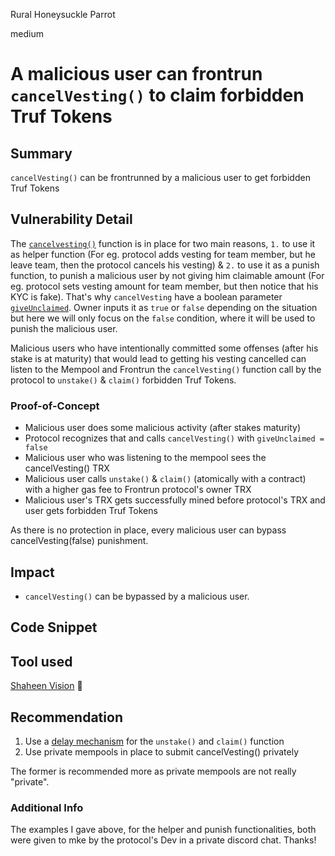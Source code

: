 Rural Honeysuckle Parrot

medium

# A malicious user can frontrun `cancelVesting()` to claim forbidden Truf Tokens

## Summary
`cancelVesting()` can be frontrunned by a malicious user to get forbidden Truf Tokens 

## Vulnerability Detail
The [`cancelvesting()`](https://github.com/sherlock-audit/2023-12-truflation/blob/37ddbb69e0c7fb6510f1ec99162fd9172ec44733/truflation-contracts/src/token/TrufVesting.sol#L348) function is in place for two main reasons, `1.` to use it as helper function (For eg. protocol adds vesting for team member, but he leave team, then the protocol cancels his vesting) & `2.` to use it as a punish function, to punish a malicious user by not giving him claimable amount (For eg. protocol sets vesting amount for team member, but then notice that his KYC is fake). That's why `cancelVesting` have a boolean parameter [`giveUnclaimed`](https://github.com/sherlock-audit/2023-12-truflation/blob/37ddbb69e0c7fb6510f1ec99162fd9172ec44733/truflation-contracts/src/token/TrufVesting.sol#L373). Owner inputs it as `true` or `false` depending on the situation but here we will only focus on the `false` condition, where it will be used to punish the malicious user.

Malicious users who have intentionally committed some offenses (after his stake is at maturity) that would lead to getting his vesting cancelled can listen to the Mempool and Frontrun the `cancelVesting()` function call by the protocol to `unstake()` & `claim()` forbidden Truf Tokens.

### Proof-of-Concept
- Malicious user does some malicious activity (after stakes maturity)
- Protocol recognizes that and calls `cancelVesting()` with `giveUnclaimed = false`
- Malicious user who was listening to the mempool sees the cancelVesting() TRX
- Malicious user calls `unstake()` & `claim()` (atomically with a contract) with a higher gas fee to Frontrun protocol's owner TRX
- Malicious user's TRX gets successfully mined before protocol's TRX and user gets forbidden Truf Tokens

As there is no protection in place, every malicious user can bypass cancelVesting(false) punishment.

## Impact
- `cancelVesting()` can be bypassed by a malicious user.
 
## Code Snippet

## Tool used
[Shaheen Vision](https://twitter.com/0x_Shaheen/status/1722664258142650806) 🦅

## Recommendation
1. Use a [delay mechanism](https://github.com/telcoin/telcoin-staking/pull/21/files) for the `unstake()` and `claim()` function
2. Use private mempools in place to submit cancelVesting() privately

The former is recommended more as private mempools are not really "private".

### Additional Info
The examples I gave above, for the helper and punish functionalities, both were given to mke by the protocol's Dev in a private discord chat. Thanks!
